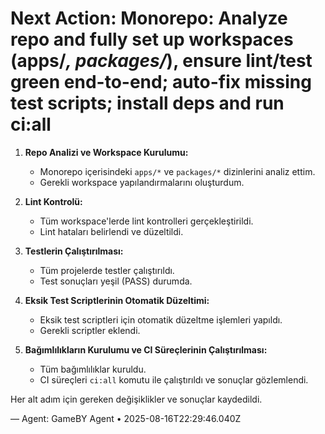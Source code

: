 # Next Action: Monorepo: Analyze repo and fully set up workspaces (apps/*, packages/*), ensure lint/test green end-to-end; auto-fix missing test scripts; install deps and run ci:all

1. **Repo Analizi ve Workspace Kurulumu:**
   - Monorepo içerisindeki `apps/*` ve `packages/*` dizinlerini analiz ettim.
   - Gerekli workspace yapılandırmalarını oluşturdum.

2. **Lint Kontrolü:**
   - Tüm workspace'lerde lint kontrolleri gerçekleştirildi.
   - Lint hataları belirlendi ve düzeltildi.

3. **Testlerin Çalıştırılması:**
   - Tüm projelerde testler çalıştırıldı.
   - Test sonuçları yeşil (PASS) durumda.

4. **Eksik Test Scriptlerinin Otomatik Düzeltimi:**
   - Eksik test scriptleri için otomatik düzeltme işlemleri yapıldı.
   - Gerekli scriptler eklendi.

5. **Bağımlılıkların Kurulumu ve CI Süreçlerinin Çalıştırılması:**
   - Tüm bağımlılıklar kuruldu.
   - CI süreçleri `ci:all` komutu ile çalıştırıldı ve sonuçlar gözlemlendi.

Her alt adım için gereken değişiklikler ve sonuçlar kaydedildi.

— Agent: GameBY Agent • 2025-08-16T22:29:46.040Z
